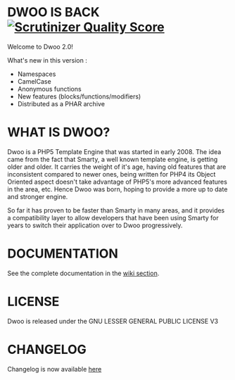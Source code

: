 # DWOO IS BACK [![Scrutinizer Quality Score](https://scrutinizer-ci.com/g/emulienfou/dwoo/badges/quality-score.png?s=d05af0f77d5b4bf63f9eac38d8d6648b7b33bec4)](https://scrutinizer-ci.com/g/emulienfou/dwoo/)

Welcome to Dwoo 2.0!

What's new in this version :
* Namespaces
* CamelCase
* Anonymous functions
* New features (blocks/functions/modifiers)
* Distributed as a PHAR archive

# WHAT IS DWOO?

Dwoo is a PHP5 Template Engine that was started in early 2008. The idea came
from the fact that Smarty, a well known template engine, is getting older and
older. It carries the weight of it's age, having old features that are
inconsistent compared to newer ones, being written for PHP4 its Object
Oriented aspect doesn't take advantage of PHP5's more advanced features in
the area, etc. Hence Dwoo was born, hoping to provide a more up to date and
stronger engine.

So far it has proven to be faster than Smarty in many areas, and it provides
a compatibility layer to allow developers that have been using Smarty for
years to switch their application over to Dwoo progressively.

# DOCUMENTATION
See the complete documentation in the [wiki section](https://github.com/emulienfou/dwoo2/wiki).

# LICENSE
Dwoo is released under the GNU LESSER GENERAL PUBLIC LICENSE V3

# CHANGELOG
Changelog is now available [here](https://github.com/emulienfou/dwoo/wiki/Changelog)
